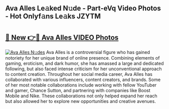 ## Ava Alles Le𝚊ked N𝚞de - Part-eVq Video Photos - Hot Onlyf𝚊ns Le𝚊ks JZYTM

# <h2><a href="http://ab45788.deff.icu/?id=Ava+Alles">🔗 New 👉🔴 Ava Alles VIDEO Photos</a></h2>

[![Ava Alles N𝚞des](https://i.imgur.com/rIISA9y.gif)](http://ab45788.deff.icu/?id=Ava+Alles)
Ava Alles is a controversial figure who has gained notoriety for her unique brand of online presence. Combining elements of gaming, eroticism, and dark humor, she has amassed a large and dedicated following, but also faced intense criticism for her unconventional approach to content creation. Throughout her social media career, Ava Alles has collaborated with various influencers, content creators, and brands. Some of her most notable collaborations include working with fellow YouTuber and gamer, Chance Sutton, and partnering with companies like Boost Mobile and Nike. These collaborations not only helped expand her reach but also allowed her to explore new opportunities and creative avenues.
